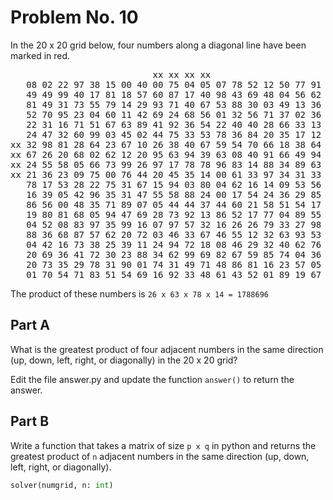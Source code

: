 # Problem No. 10

In the 20 x 20 grid below, four numbers along a diagonal line have been marked in red.

<pre>
                           xx xx xx xx
   08 02 22 97 38 15 00 40 00 75 04 05 07 78 52 12 50 77 91 08
   49 49 99 40 17 81 18 57 60 87 17 40 98 43 69 48 04 56 62 00
   81 49 31 73 55 79 14 29 93 71 40 67 53 88 30 03 49 13 36 65
   52 70 95 23 04 60 11 42 69 24 68 56 01 32 56 71 37 02 36 91
   22 31 16 71 51 67 63 89 41 92 36 54 22 40 40 28 66 33 13 80
   24 47 32 60 99 03 45 02 44 75 33 53 78 36 84 20 35 17 12 50
xx 32 98 81 28 64 23 67 10 26 38 40 67 59 54 70 66 18 38 64 70
xx 67 26 20 68 02 62 12 20 95 63 94 39 63 08 40 91 66 49 94 21
xx 24 55 58 05 66 73 99 26 97 17 78 78 96 83 14 88 34 89 63 72
xx 21 36 23 09 75 00 76 44 20 45 35 14 00 61 33 97 34 31 33 95
   78 17 53 28 22 75 31 67 15 94 03 80 04 62 16 14 09 53 56 92
   16 39 05 42 96 35 31 47 55 58 88 24 00 17 54 24 36 29 85 57
   86 56 00 48 35 71 89 07 05 44 44 37 44 60 21 58 51 54 17 58
   19 80 81 68 05 94 47 69 28 73 92 13 86 52 17 77 04 89 55 40
   04 52 08 83 97 35 99 16 07 97 57 32 16 26 26 79 33 27 98 66
   88 36 68 87 57 62 20 72 03 46 33 67 46 55 12 32 63 93 53 69
   04 42 16 73 38 25 39 11 24 94 72 18 08 46 29 32 40 62 76 36
   20 69 36 41 72 30 23 88 34 62 99 69 82 67 59 85 74 04 36 16
   20 73 35 29 78 31 90 01 74 31 49 71 48 86 81 16 23 57 05 54
   01 70 54 71 83 51 54 69 16 92 33 48 61 43 52 01 89 19 67 48
</pre>

The product of these numbers is `26 x 63 x 78 x 14 = 1788696`

## Part A

What is the greatest product of four adjacent numbers in the same direction (up, down, left, right, or diagonally) in the 20 x 20 grid?

Edit the file answer.py and update the function `answer()` to return the answer.

## Part B

Write a function that takes a matrix of size `p x q` in python and returns the greatest product of `n` adjacent numbers in the same direction (up, down, left, right, or diagonally).

```python
solver(numgrid, n: int)
```
